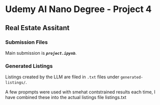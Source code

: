 # Udemy AI Nano Degree - Project 4

## Real Estate Assitant

### Submission Files

Main submission is *__`project.ipynb`__*.

### Generated Listings

Listings created by the LLM are filed in `.txt` files under `generated-listings/`.

A few propmpts were used with smehat contstrained results each time, I have combined these into the actual listings file listings.txt

